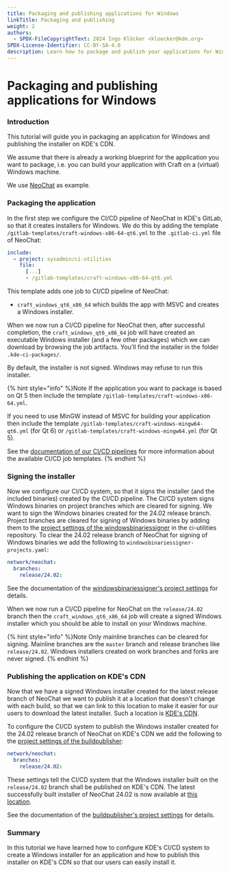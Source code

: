```yaml
---
title: Packaging and publishing applications for Windows
linkTitle: Packaging and publishing
weight: 2
authors:
  - SPDX-FileCopyrightText: 2024 Ingo Klöcker <kloecker@kde.org>
SPDX-License-Identifier: CC-BY-SA-4.0
description: Learn how to package and publish your applications for Windows
---
```


# Packaging and publishing applications for Windows

### Introduction

This tutorial will guide you in packaging an application for Windows and publishing the installer on KDE's CDN.

We assume that there is already a working blueprint for the application you want to package, i.e. you can build your application with Craft on a (virtual) Windows machine.

We use [NeoChat](https://invent.kde.org/network/NeoChat) as example.

### Packaging the application

In the first step we configure the CI/CD pipeline of NeoChat in KDE's GitLab, so that it creates installers for Windows. We do this by adding the template `/gitlab-templates/craft-windows-x86-64-qt6.yml` to the `.gitlab-ci.yml` file of NeoChat:

```yml
include:
  - project: sysadmin/ci-utilities
    file:
      [...]
      - /gitlab-templates/craft-windows-x86-64-qt6.yml
```

This template adds one job to CI/CD pipeline of NeoChat:

* `craft_windows_qt6_x86_64` which builds the app with MSVC and creates a Windows installer.

When we now run a CI/CD pipeline for NeoChat then, after successful completion, the `craft_windows_qt6_x86_64` job will have created an executable Windows installer (and a few other packages) which we can download by browsing the job artifacts. You'll find the installer in the folder `.kde-ci-packages/`.

By default, the installer is not signed. Windows may refuse to run this installer.

{% hint style="info" %}Note If the application you want to package is based on Qt 5 then include the template `/gitlab-templates/craft-windows-x86-64.yml`.

If you need to use MinGW instead of MSVC for building your application then include the template `/gitlab-templates/craft-windows-mingw64-qt6.yml` (for Qt 6) or `/gitlab-templates/craft-windows-mingw64.yml` (for Qt 5).

See the [documentation of our CI/CD pipelines](https://invent.kde.org/sysadmin/ci-utilities/-/tree/master/gitlab-templates?ref\_type=heads#our-gitlab-cicd-pipelines) for more information about the available CI/CD job templates. {% endhint %}

### Signing the installer

Now we configure our CI/CD system, so that it signs the installer (and the included binaries) created by the CI/CD pipeline. The CI/CD system signs Windows binaries on project branches which are cleared for signing. We want to sign the Windows binaries created for the 24.02 release branch. Project branches are cleared for signing of Windows binaries by adding them to the [project settings of the windowsbinariessigner](https://invent.kde.org/sysadmin/ci-utilities/-/blob/master/signing/windowsbinariessigner-projects.yaml?ref\_type=heads) in the ci-utilities repository. To clear the 24.02 release branch of NeoChat for signing of Windows binaries we add the following to `windowsbinariessigner-projects.yaml`:

```yml
network/neochat:
  branches:
    release/24.02:
```

See the documentation of the [windowsbinariessigner's project settings](https://invent.kde.org/sysadmin/ci-utilities/-/tree/master/signing?ref\_type=heads#windowsbinariessigner) for details.

When we now run a CI/CD pipeline for NeoChat on the `release/24.02` branch then the `craft_windows_qt6_x86_64` job will create a signed Windows installer which you should be able to install on your Windows machine.

{% hint style="info" %}Note Only mainline branches can be cleared for signing. Mainline branches are the `master` branch and release branches like `release/24.02`. Windows installers created on work branches and forks are never signed. {% endhint %}

### Publishing the application on KDE's CDN

Now that we have a signed Windows installer created for the latest release branch of NeoChat we want to publish it at a location that doesn't change with each build, so that we can link to this location to make it easier for our users to download the latest installer. Such a location is [KDE's CDN](https://cdn.kde.org/ci-builds/).

To configure the CI/CD system to publish the Windows installer created for the 24.02 release branch of NeoChat on KDE's CDN we add the following to the [project settings of the buildpublisher](https://invent.kde.org/sysadmin/ci-utilities/-/blob/master/signing/buildpublisher-projects.yaml?ref\_type=heads):

```yml
network/neochat:
  branches:
    release/24.02:
```

These settings tell the CI/CD system that the Windows installer built on the `release/24.02` branch shall be published on KDE's CDN. The latest successfully built installer of NeoChat 24.02 is now available at [this location](https://cdn.kde.org/ci-builds/network/neochat/release-24.02/windows/).

See the documentation of the [buildpublisher's project settings](https://invent.kde.org/sysadmin/ci-utilities/-/tree/master/signing?ref\_type=heads#buildpublisher) for details.

### Summary

In this tutorial we have learned how to configure KDE's CI/CD system to create a Windows installer for an application and how to publish this installer on KDE's CDN so that our users can easily install it.
